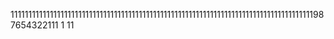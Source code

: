 1111111111111111111111111111111111111111111111111111111111111111111111111111111111111987654322111
1
11

